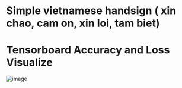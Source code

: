 # Simple vietnamese handsign ( xin chao, cam on, xin loi, tam biet)
# Tensorboard Accuracy and Loss Visualize
![image](https://github.com/tuanthebeginner/vsl/assets/88018343/cafc667e-c7a0-4430-93cd-0c82788207da)

